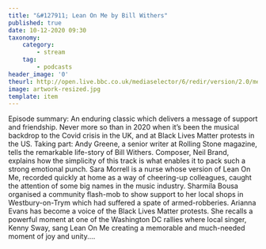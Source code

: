```yaml
---
title: "&#127911; Lean On Me by Bill Withers"
published: true
date: 10-12-2020 09:30
taxonomy:
    category:
        - stream
    tag:
        - podcasts
header_image: '0'
theurl: http://open.live.bbc.co.uk/mediaselector/6/redir/version/2.0/mediaset/audio-nondrm-download/proto/http/vpid/p08yrzk2.mp3
image: artwork-resized.jpg
template: item
--- 
```

Episode summary: An enduring classic which delivers a message of support and friendship. Never more so than in 2020 when it’s been the musical backdrop to the Covid crisis in the UK, and at Black Lives Matter protests in the US. Taking part: Andy Greene, a senior writer at Rolling Stone magazine, tells the remarkable life-story of Bill Withers. Composer, Neil Brand, explains how the simplicity of this track is what enables it to pack such a strong emotional punch. Sara Morrell is a nurse whose version of Lean On Me, recorded quickly at home as a way of cheering-up colleagues, caught the attention of some big names in the music industry. Sharmila Bousa organised a community flash-mob to show support to her local shops in Westbury-on-Trym which had suffered a spate of armed-robberies. Arianna Evans has become a voice of the Black Lives Matter protests. She recalls a powerful moment at one of the Washington DC rallies where local singer, Kenny Sway, sang Lean On Me creating a memorable and much-needed moment of joy and unity.…
